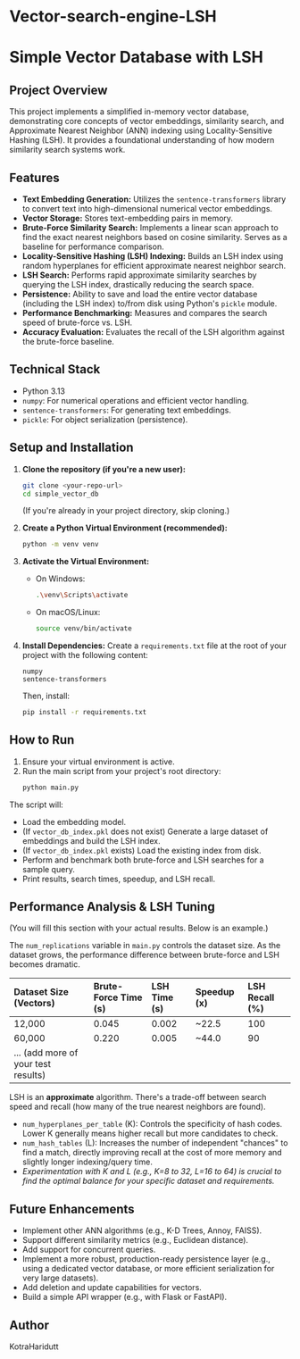 # Vector-search-engine-LSH
# Simple Vector Database with LSH

## Project Overview
This project implements a simplified in-memory vector database, demonstrating core concepts of vector embeddings, similarity search, and Approximate Nearest Neighbor (ANN) indexing using Locality-Sensitive Hashing (LSH). It provides a foundational understanding of how modern similarity search systems work.

## Features
-   **Text Embedding Generation:** Utilizes the `sentence-transformers` library to convert text into high-dimensional numerical vector embeddings.
-   **Vector Storage:** Stores text-embedding pairs in memory.
-   **Brute-Force Similarity Search:** Implements a linear scan approach to find the exact nearest neighbors based on cosine similarity. Serves as a baseline for performance comparison.
-   **Locality-Sensitive Hashing (LSH) Indexing:** Builds an LSH index using random hyperplanes for efficient approximate nearest neighbor search.
-   **LSH Search:** Performs rapid approximate similarity searches by querying the LSH index, drastically reducing the search space.
-   **Persistence:** Ability to save and load the entire vector database (including the LSH index) to/from disk using Python's `pickle` module.
-   **Performance Benchmarking:** Measures and compares the search speed of brute-force vs. LSH.
-   **Accuracy Evaluation:** Evaluates the recall of the LSH algorithm against the brute-force baseline.

## Technical Stack
-   Python 3.13
-   `numpy`: For numerical operations and efficient vector handling.
-   `sentence-transformers`: For generating text embeddings.
-   `pickle`: For object serialization (persistence).

## Setup and Installation

1.  **Clone the repository (if you're a new user):**
    ```bash
    git clone <your-repo-url>
    cd simple_vector_db
    ```
    (If you're already in your project directory, skip cloning.)

2.  **Create a Python Virtual Environment (recommended):**
    ```bash
    python -m venv venv
    ```

3.  **Activate the Virtual Environment:**
    -   On Windows:
        ```bash
        .\venv\Scripts\activate
        ```
    -   On macOS/Linux:
        ```bash
        source venv/bin/activate
        ```

4.  **Install Dependencies:**
    Create a `requirements.txt` file at the root of your project with the following content:
    ```
    numpy
    sentence-transformers
    ```
    Then, install:
    ```bash
    pip install -r requirements.txt
    ```

## How to Run

1.  Ensure your virtual environment is active.
2.  Run the main script from your project's root directory:
    ```bash
    python main.py
    ```

The script will:
-   Load the embedding model.
-   (If `vector_db_index.pkl` does not exist) Generate a large dataset of embeddings and build the LSH index.
-   (If `vector_db_index.pkl` exists) Load the existing index from disk.
-   Perform and benchmark both brute-force and LSH searches for a sample query.
-   Print results, search times, speedup, and LSH recall.

## Performance Analysis & LSH Tuning
(You will fill this section with your actual results. Below is an example.)

The `num_replications` variable in `main.py` controls the dataset size. As the dataset grows, the performance difference between brute-force and LSH becomes dramatic.

| Dataset Size (Vectors) | Brute-Force Time (s) | LSH Time (s) | Speedup (x) | LSH Recall (%) |
| :--------------------- | :------------------- | :----------- | :---------- | :------------- |
| 12,000                 | 0.045                | 0.002        | ~22.5       | 100            |
| 60,000                 | 0.220                | 0.005        | ~44.0       | 90             |
| ... (add more of your test results) | | | | |

LSH is an **approximate** algorithm. There's a trade-off between search speed and recall (how many of the true nearest neighbors are found).
-   `num_hyperplanes_per_table` (K): Controls the specificity of hash codes. Lower K generally means higher recall but more candidates to check.
-   `num_hash_tables` (L): Increases the number of independent "chances" to find a match, directly improving recall at the cost of more memory and slightly longer indexing/query time.
-   *Experimentation with K and L (e.g., K=8 to 32, L=16 to 64) is crucial to find the optimal balance for your specific dataset and requirements.*

## Future Enhancements
-   Implement other ANN algorithms (e.g., K-D Trees, Annoy, FAISS).
-   Support different similarity metrics (e.g., Euclidean distance).
-   Add support for concurrent queries.
-   Implement a more robust, production-ready persistence layer (e.g., using a dedicated vector database, or more efficient serialization for very large datasets).
-   Add deletion and update capabilities for vectors.
-   Build a simple API wrapper (e.g., with Flask or FastAPI).

## Author
KotraHaridutt
